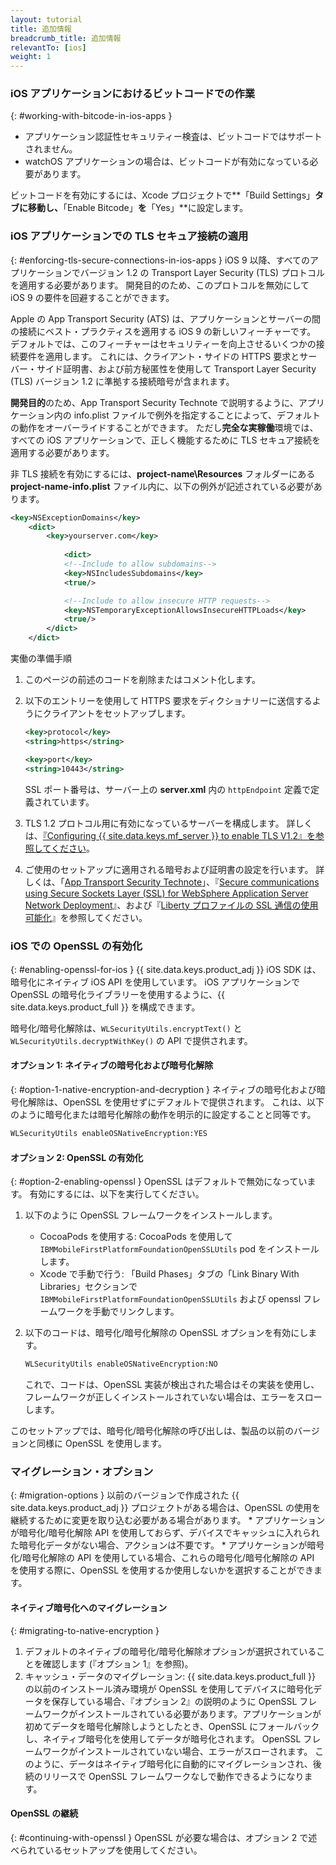 ```yaml
---
layout: tutorial
title: 追加情報
breadcrumb_title: 追加情報
relevantTo: [ios]
weight: 1
---
```

<!-- NLS_CHARSET=UTF-8 -->
### iOS アプリケーションにおけるビットコードでの作業
{: #working-with-bitcode-in-ios-apps }
* アプリケーション認証性セキュリティー検査は、ビットコードではサポートされません。
* watchOS アプリケーションの場合は、ビットコードが有効になっている必要があります。

ビットコードを有効にするには、Xcode プロジェクトで**「Build Settings」**タブに移動し、**「Enable Bitcode」**を**「Yes」**に設定します。

### iOS アプリケーションでの TLS セキュア接続の適用
{: #enforcing-tls-secure-connections-in-ios-apps }
iOS 9 以降、すべてのアプリケーションでバージョン 1.2 の Transport Layer Security (TLS) プロトコルを適用する必要があります。 開発目的のため、このプロトコルを無効にして iOS 9 の要件を回避することができます。

Apple の App Transport Security (ATS) は、アプリケーションとサーバーの間の接続にベスト・プラクティスを適用する iOS 9 の新しいフィーチャーです。 デフォルトでは、このフィーチャーはセキュリティーを向上させるいくつかの接続要件を適用します。 これには、クライアント・サイドの HTTPS 要求とサーバー・サイド証明書、および前方秘匿性を使用して Transport Layer Security (TLS) バージョン 1.2 に準拠する接続暗号が含まれます。

**開発目的**のため、App Transport Security Technote で説明するように、アプリケーション内の info.plist ファイルで例外を指定することによって、デフォルトの動作をオーバーライドすることができます。 ただし**完全な実稼働**環境では、すべての iOS アプリケーションで、正しく機能するために TLS セキュア接続を適用する必要があります。

非 TLS 接続を有効にするには、**project-name\Resources** フォルダーにある **project-name-info.plist** ファイル内に、以下の例外が記述されている必要があります。

```xml
<key>NSExceptionDomains</key>
    <dict>
        <key>yourserver.com</key>
    
            <dict>
            <!--Include to allow subdomains-->
            <key>NSIncludesSubdomains</key>
            <true/>

            <!--Include to allow insecure HTTP requests-->
            <key>NSTemporaryExceptionAllowsInsecureHTTPLoads</key>
            <true/>
        </dict>
    </dict>
```

実働の準備手順

1. このページの前述のコードを削除またはコメント化します。  
2. 以下のエントリーを使用して HTTPS 要求をディクショナリーに送信するようにクライアントをセットアップします。  

   ```xml
   <key>protocol</key>
   <string>https</string>

   <key>port</key>
   <string>10443</string>
   ```
   
   SSL ポート番号は、サーバー上の **server.xml** 内の `httpEndpoint` 定義で定義されています。
    
3. TLS 1.2 プロトコル用に有効になっているサーバーを構成します。 詳しくは、[『Configuring {{ site.data.keys.mf_server }} to enable TLS V1.2』を参照してください](http://www-01.ibm.com/support/docview.wss?uid=swg21965659)。
4. ご使用のセットアップに適用される暗号および証明書の設定を行います。 詳しくは、「[App Transport Security Technote](https://developer.apple.com/library/prerelease/ios/technotes/App-Transport-Security-Technote/)」、『[Secure communications using Secure Sockets Layer (SSL) for WebSphere Application Server Network Deployment](http://www-01.ibm.com/support/knowledgecenter/SSAW57_8.5.5/com.ibm.websphere.nd.doc/ae/csec_sslsecurecom.html?cp=SSAW57_8.5.5%2F1-8-2-33-4-0&lang=en)』、および『[Liberty プロファイルの SSL 通信の使用可能化](http://www-01.ibm.com/support/knowledgecenter/SSAW57_8.5.5/com.ibm.websphere.wlp.nd.doc/ae/twlp_sec_ssl.html?cp=SSAW57_8.5.5%2F1-3-11-0-4-1-0)』を参照してください。

### iOS での OpenSSL の有効化
{: #enabling-openssl-for-ios }
{{ site.data.keys.product_adj }} iOS SDK は、暗号化にネイティブ iOS API を使用しています。 iOS アプリケーションで OpenSSL の暗号化ライブラリーを使用するように、{{ site.data.keys.product_full }} を構成できます。

暗号化/暗号化解除は、`WLSecurityUtils.encryptText()` と `WLSecurityUtils.decryptWithKey()` の API で提供されます。

#### オプション 1: ネイティブの暗号化および暗号化解除
{: #option-1-native-encryption-and-decryption }
ネイティブの暗号化および暗号化解除は、OpenSSL を使用せずにデフォルトで提供されます。 これは、以下のように暗号化または暗号化解除の動作を明示的に設定することと同等です。

```xml
WLSecurityUtils enableOSNativeEncryption:YES
```

#### オプション 2: OpenSSL の有効化
{: #option-2-enabling-openssl }
OpenSSL はデフォルトで無効になっています。 有効にするには、以下を実行してください。

1. 以下のように OpenSSL フレームワークをインストールします。
    * CocoaPods を使用する: CocoaPods を使用して `IBMMobileFirstPlatformFoundationOpenSSLUtils` pod をインストールします。
    * Xcode で手動で行う: 「Build Phases」タブの「Link Binary With Libraries」セクションで `IBMMobileFirstPlatformFoundationOpenSSLUtils` および openssl フレームワークを手動でリンクします。
2. 以下のコードは、暗号化/暗号化解除の OpenSSL オプションを有効にします。

   ```xml
   WLSecurityUtils enableOSNativeEncryption:NO
   ```
    
   これで、コードは、OpenSSL 実装が検出された場合はその実装を使用し、フレームワークが正しくインストールされていない場合は、エラーをスローします。

このセットアップでは、暗号化/暗号化解除の呼び出しは、製品の以前のバージョンと同様に OpenSSL を使用します。

### マイグレーション・オプション
{: #migration-options }
以前のバージョンで作成された {{ site.data.keys.product_adj }} プロジェクトがある場合は、OpenSSL の使用を継続するために変更を取り込む必要がある場合があります。
    * アプリケーションが暗号化/暗号化解除 API を使用しておらず、デバイスでキャッシュに入れられた暗号化データがない場合、アクションは不要です。
    * アプリケーションが暗号化/暗号化解除の API を使用している場合、これらの暗号化/暗号化解除の API を使用する際に、OpenSSL を使用するか使用しないかを選択することができます。

#### ネイティブ暗号化へのマイグレーション
{: #migrating-to-native-encryption }
1. デフォルトのネイティブの暗号化/暗号化解除オプションが選択されていることを確認します (『オプション 1』を参照)。
2. キャッシュ・データのマイグレーション: {{ site.data.keys.product_full }} の以前のインストール済み環境が OpenSSL を使用してデバイスに暗号化データを保存している場合、『オプション 2』の説明のように OpenSSL フレームワークがインストールされている必要があります。アプリケーションが初めてデータを暗号化解除しようとしたとき、OpenSSL にフォールバックし、ネイティブ暗号化を使用してデータが暗号化されます。 OpenSSL フレームワークがインストールされていない場合、エラーがスローされます。 このように、データはネイティブ暗号化に自動的にマイグレーションされ、後続のリリースで OpenSSL フレームワークなしで動作できるようになります。

#### OpenSSL の継続
{: #continuing-with-openssl }
OpenSSL が必要な場合は、オプション 2 で述べられているセットアップを使用してください。
